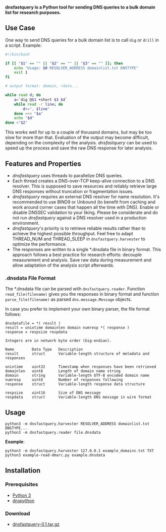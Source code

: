 **dnsfastquery is a Python tool for sending DNS queries to a bulk domain list for research purposes.**

## Use Case

One way to send DNS queries for a bulk domain list is to call `dig` or `drill` in a script. Example:

```bash
#!/bin/bash

if [[ "$1" == "" || "$2" == "" || "$3" == "" ]]; then
    echo "Usage: $0 RESOLVER_ADDRESS domainlist.txt DNSTYPE"
    exit 1
fi

# output format: domain, rdata...

while read d; do
    a=`dig @$1 +short $3 $d`
    while read -r line; do
        d+=", $line"
    done <<< "$a"
    echo "$d"
done <"$2"
```

This works well for up to a couple of thousand domains, but may be too slow for more than that. Evaluation of the output may become difficult, depending on the complexity of the analysis. *dnsfastquery* can be used to speed up the process and save the raw DNS response for later analysis.

## Features and Properties

* *dnsfastquery* uses threads to parallelize DNS queries.
* Each thread creates a DNS-over-TCP keep-alive connection to a DNS resolver. This is supposed to save resources and reliably retrieve large DNS responses without truncation or fragmentation issues.
* *dnsfastquery* requires an external DNS resolver for name resolution. It's recommended to use BIND9 or Unbound (to benefit from caching and work around corner cases that happen all the time with DNS). Enable or disable DNSSEC validation to your liking. Please be considerate and do not run *dnsfastquery* against a DNS resolver used in a production environment.
* *dnsfastquery*'s priority is to retrieve reliable results rather than to achieve the highest possible throughput. Feel free to adapt THREAD_NUM and THREAD_SLEEP in `dnsfastquery.harvester` to optimize the performance.
* The responses are written to a single \*.dnsdata file in binary format. This approach follows a best practice for research efforts: decouple measurement and analysis. Save raw data during measurement and allow adaptation of the analysis script afterwards.

### .dnsdata File Format

The \*.dnsdata file can be parsed with `dnsfastquery.reader`. Function `read_file(filename)` gives you the responses in binary format and function `parse_file(filename)` as parsed `dns.message.Message` objects.

In case you prefer to implement your own binary parser, the file format follows:

```
dnsdatafile = *( result )
result = unixtime domainlen domain numresp *( response )
response = respsize respdata

Integers are in network byte order (big-endian).

Name        Data Type   Description
result      struct      Variable-length structure of metadata and responses

unixtime    uint32      Timestamp when responses have been retrieved
domainlen   uint8       Length of domain name string
domain      string      Variable-length UTF-8 encoded domain name
numresp     uint8       Number of responses following
response    struct      Variable-length response data structure

respsize    uint16      Size of DNS message
respdata    struct      Variable-length DNS message in wire format
```

## Usage

```
python3 -m dnsfastquery.harvester RESOLVER_ADDRESS domainlist.txt DNSTYPE...
python3 -m dnsfastquery.reader file.dnsdata
```

**Example**:
```
python3 -m dnsfastquery.harvester 127.0.0.1 example_domains.txt TXT
python3 example-read-dmarc.py example.dnsdata
```

## Installation

### Prerequisites

* [Python 3](https://www.python.org)
* [dnspython](https://www.dnspython.org)

### Download

* [dnsfastquery-0.1.tar.gz](dnsfastquery-0.1.tar.gz)
